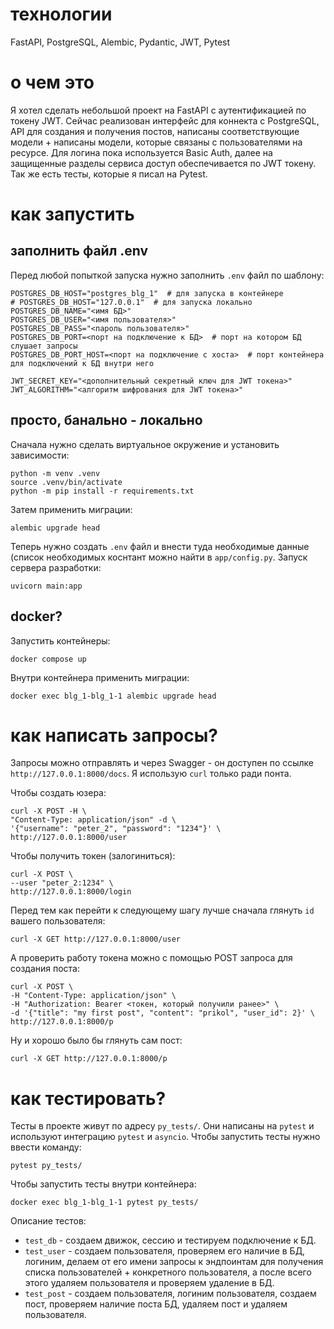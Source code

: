 # технологии #
FastAPI, PostgreSQL, Alembic, Pydantic, JWT, Pytest

# о чем это #
Я хотел сделать небольшой проект на FastAPI с аутентификацией по токену JWT. Сейчас реализован интерфейс для коннекта с PostgreSQL, API для создания и получения постов, написаны соответствующие модели + написаны модели, которые связаны с пользователями на ресурсе. Для логина пока используется Basic Auth, далее на защищенные разделы сервиса доступ обеспечивается по JWT токену. Так же есть тесты, которые я писал на Pytest.

# как запустить #

## заполнить файл .env ##
Перед любой попыткой запуска нужно заполнить `.env` файл по шаблону:
```
POSTGRES_DB_HOST="postgres_blg_1"  # для запуска в контейнере
# POSTGRES_DB_HOST="127.0.0.1"  # для запуска локально
POSTGRES_DB_NAME="<имя БД>"
POSTGRES_DB_USER="<имя пользователя>"
POSTGRES_DB_PASS="<пароль пользователя>"
POSTGRES_DB_PORT=<порт на подключение к БД>  # порт на котором БД слушает запросы
POSTGRES_DB_PORT_HOST=<порт на подключение с хоста>  # порт контейнера для подключений к БД внутри него

JWT_SECRET_KEY="<дополнительный секретный ключ для JWT токена>"
JWT_ALGORITHM="<алгоритм шифрования для JWT токена>"
```

## просто, банально - локально ##
Сначала нужно сделать виртуальное окружение и установить зависимости:
```
python -m venv .venv
source .venv/bin/activate
python -m pip install -r requirements.txt
```
Затем применить миграции:
```
alembic upgrade head
```
Теперь нужно создать `.env` файл и внести туда необходимые данные (список необходимых коснтант можно найти в `app/config.py`.
Запуск сервера разработки:
```
uvicorn main:app
```

## docker? ##
Запустить контейнеры:
```
docker compose up
```
Внутри контейнера применить миграции:
```
docker exec blg_1-blg_1-1 alembic upgrade head
```

# как написать запросы? #

Запросы можно отправлять и через Swagger - он доступен по ссылке `http://127.0.0.1:8000/docs`. Я использую `curl` только ради понта.

Чтобы создать юзера:
```
curl -X POST -H \
"Content-Type: application/json" -d \
'{"username": "peter_2", "password": "1234"}' \
http://127.0.0.1:8000/user
```
Чтобы получить токен (залогиниться):
```
curl -X POST \
--user "peter_2:1234" \
http://127.0.0.1:8000/login
```
Перед тем как перейти к следующему шагу лучше сначала глянуть `id` вашего пользователя:
```
curl -X GET http://127.0.0.1:8000/user
```
A проверить работу токена можно с помощью POST запроса для создания поста:
```
curl -X POST \
-H "Content-Type: application/json" \
-H "Authorization: Bearer <токен, который получили ранее>" \
-d '{"title": "my first post", "content": "prikol", "user_id": 2}' \
http://127.0.0.1:8000/p
```
Ну и хорошо было бы глянуть сам пост:
```
curl -X GET http://127.0.0.1:8000/p
```

# как тестировать? #
Тесты в проекте живут по адресу `py_tests/`. Они написаны на `pytest` и используют интеграцию `pytest` и `asyncio`.
Чтобы запустить тесты нужно ввести команду:
```
pytest py_tests/
```
Чтобы запустить тесты внутри контейнера:
```
docker exec blg_1-blg_1-1 pytest py_tests/
```

Описание тестов:
- `test_db` - создаем движок, сессию и тестируем подключение к БД.
- `test_user` - создаем пользователя, проверяем его наличие в БД, логиним, делаем от его имени запросы к эндпоинтам для получения списка пользователей + конкретного пользователя, а после всего этого удаляем пользователя и проверяем удаление в БД.
- `test_post` - создаем пользователя, логиним пользователя, создаем пост, проверяем наличие поста БД, удаляем пост и удаляем пользователя.

